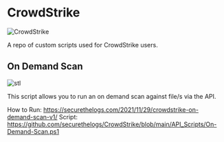 # CrowdStrike
![CrowdStrike](https://ctrla1tdel.files.wordpress.com/2021/11/image-6.png)

A repo of custom scripts used for CrowdStrike users. 

## On Demand Scan
![stl](https://ctrla1tdel.files.wordpress.com/2021/11/image-20.png?w=618)

This script allows you to run an on demand scan against file/s via the API.

How to Run: https://securethelogs.com/2021/11/29/crowdstrike-on-demand-scan-v1/
Script: https://github.com/securethelogs/CrowdStrike/blob/main/API_Scripts/On-Demand-Scan.ps1
